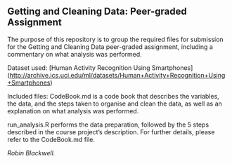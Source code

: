 Getting and Cleaning Data: Peer-graded Assignment
-------------------------------------------------

The purpose of this repository is to group the required files for
submission for the Getting and Cleaning Data peer-graded assignment,
including a commentary on what analysis was performed.

Dataset used: \[Human Activity Recognition Using Smartphones\]
(<http://archive.ics.uci.edu/ml/datasets/Human+Activity+Recognition+Using+Smartphones>)

Included files: CodeBook.md is a code book that describes the variables,
the data, and the steps taken to organise and clean the data, as well as
an explanation on what analysis was performed.

run\_analysis.R performs the data preparation, followed by the 5 steps
described in the course project’s description. For further details,
please refer to the CodeBook.md file.

*Robin Blackwell.*
